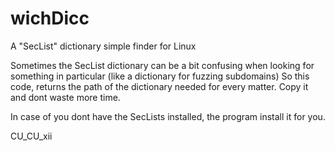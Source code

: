 # wichDicc
A "SecList" dictionary simple finder for Linux

Sometimes the SecList dictionary can be a bit confusing when looking for something in particular (like a dictionary for fuzzing subdomains)
So this code, returns the path of the dictionary needed for every matter. Copy it and dont waste more time.

In case of you dont have the SecLists installed, the program install it for you.

CU_CU_xii

